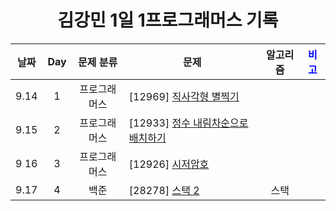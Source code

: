 <div align="center">
  
# 김강민 1일 1프로그래머스 기록

| 날짜 | Day |  문제 분류   | 문제                                                  | 알고리즘 | <span style="color:blue"> 비고 </span> |
| :--: | :-: | :----------: | ----------------------------------------------------- | :------: | -------------------------------------- |
| 9.14 |  1  | 프로그래머스 | [12969] [직사각형 별찍기](./Week_03/0914/)            |          |                                        |
| 9.15 |  2  | 프로그래머스 | [12933] [정수 내림차순으로 배치하기](./Week_03/0915/) |          |                                        |
| 9 16 |  3  | 프로그래머스 | [12926] [시저암호](./Week_03/0916/)                   |          |                                        |
| 9.17 |  4  |     백준     | [28278] [스택 2](./Week_03/0917/)                     |   스택   |                                        |

</div>
